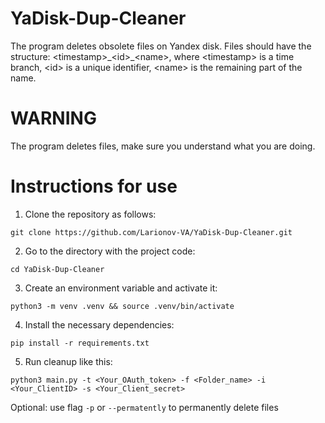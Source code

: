 # YaDisk-Dup-Cleaner
The program deletes obsolete files on Yandex disk. Files should have the structure: &lt;timestamp&gt;\_&lt;id&gt;_&lt;name&gt;, where &lt;timestamp&gt; is a time branch, &lt;id&gt; is a unique identifier, &lt;name&gt; is the remaining part of the name.

# WARNING
The program deletes files, make sure you understand what you are doing.

# Instructions for use

1. Clone the repository as follows:
```
git clone https://github.com/Larionov-VA/YaDisk-Dup-Cleaner.git
```

2. Go to the directory with the project code:
```
cd YaDisk-Dup-Cleaner
```

3. Create an environment variable and activate it:
```
python3 -m venv .venv && source .venv/bin/activate
```

4. Install the necessary dependencies:
```
pip install -r requirements.txt
```

5. Run cleanup like this:
```
python3 main.py -t <Your_OAuth_token> -f <Folder_name> -i <Your_ClientID> -s <Your_Client_secret>
```
Optional: use flag ```-p``` or ```--permatently``` to permanently delete files